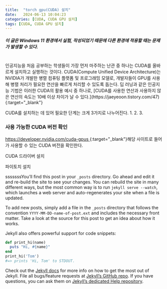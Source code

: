 ```yaml
---
title:  "torch gpu(CUDA) 설치"
date:   2024-06-13 10:04:23
categories: [CUDA, CUDA GPU 설치]
tags: [CUDA, CUDA GPU 설치]
---
```

##### 이 글은 Windows 11 환경에서 실험, 작성되었기 때문에 다른 환경에 적용할 때는 문제가 발생할 수 있다.
<br/>
인공지능을 처음 공부하는 학생들이 가장 먼저 마주하는 난관 중 하나는 CUDA를 올바르게 설치하고 실행하는 것이다. CUDA(Compute Unified Device Architecture)는 NVIDIA가 개발한 병렬 컴퓨팅 플랫폼 및 프로그래밍 모델로, 개발자들이 GPU를 사용해 병렬 처리가 필요한 연산을 빠르게 처리할 수 있도록 돕는다. 딥 러닝과 같은 인공지능 기법은 이러한 CUDA의 활용 예시 중 하나로, [CUDA를 사용한 연산과 사용하지 않은 연산의 속도는 10배 이상 차이가 날 수 있다.](https://jaeyeoon.tistory.com/47){:target="_blank"}

CUDA를 설치하는 데 있어 필요한 단계는 크게 3가지로 나누어진다.
1. 
2. 
3. 

### 사용 가능한 CUDA 버전 확인  
[https://developer.nvidia.com/cuda-gpus ](https://developer.nvidia.com/cuda-gpus ){:target="_blank"}해당 사이트로 들어가 사용할 수 있는 CUDA 버전을 확인한다.


CUDA 드라이버 설치

파이토치 설치



sssssssYou’ll find this post in your `_posts` directory. Go ahead and edit it and re-build the site to see your changes. You can rebuild the site in many different ways, but the most common way is to run `jekyll serve --watch`, which launches a web server and auto-regenerates your site when a file is updated.

To add new posts, simply add a file in the `_posts` directory that follows the convention `YYYY-MM-DD-name-of-post.ext` and includes the necessary front matter. Take a look at the source for this post to get an idea about how it works.

Jekyll also offers powerful support for code snippets:

``` ruby
def print_hi(name)
  puts "Hi, #{name}"
end
print_hi('Tom')
#=> prints 'Hi, Tom' to STDOUT.
```

Check out the [Jekyll docs][jekyll] for more info on how to get the most out of Jekyll. File all bugs/feature requests at [Jekyll’s GitHub repo][jekyll-gh]. If you have questions, you can ask them on [Jekyll’s dedicated Help repository][jekyll-help].

[jekyll]:      http://jekyllrb.com
[jekyll-gh]:   https://github.com/jekyll/jekyll
[jekyll-help]: https://github.com/jekyll/jekyll-help
